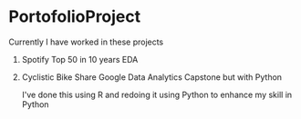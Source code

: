 # PortofolioProject
Currently I have worked in these projects
1. Spotify Top 50 in 10 years EDA
2. Cyclistic Bike Share Google Data Analytics Capstone but with Python

    I've done this using R and redoing it using Python to enhance my skill in Python
